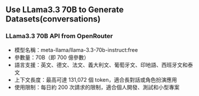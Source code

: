 ## Use LLama3.3 70B to Generate Datasets(conversations)

### LLama3.3 70B API from OpenRouter

- 模型名稱：meta-llama/llama-3.3-70b-instruct:free
- 參數量：70B（即 700 億參數）
- 語言支援：英文、德文、法文、義大利文、葡萄牙文、印地語、西班牙文和泰文
- 上下文長度：最高可達 131,072 個 token，適合長對話或角色扮演應用
- 使用限制：每日約 200 次請求的限制，適合個人開發、測試和小型專案
